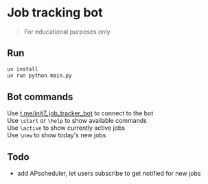 # Job tracking bot
> For educational purposes only

## Run
```bash
uv install
uv run python main.py
```

## Bot commands
Use [t.me/init7_job_tracker_bot](https://t.me/init7_job_tracker_bot) to connect to the bot  
Use `\start` or `\help` to show available commands  
Use `\active` to show currently active jobs  
Use `\new` to show today's new jobs

## Todo
- add APscheduler, let users subscribe to get notified for new jobs